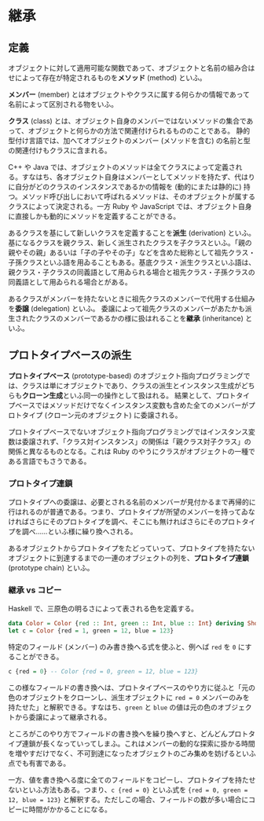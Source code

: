 # 継承

## 定義

オブジェクトに対して適用可能な関数であって、オブジェクトと名前の組み合はせによって存在が特定されるものを**メソッド** (method) といふ。

**メンバー** (member) とはオブジェクトやクラスに属する何らかの情報であって名前によって区別される物をいふ。

**クラス** (class) とは、オブジェクト自身のメンバーではないメソッドの集合であって、オブジェクトと何らかの方法で関連付けられるもののことである。
静的型付け言語では、加へてオブジェクトのメンバー (メソッドを含む)  の名前と型の関連付けもクラスに含まれる。

C++ や Java では、オブジェクトのメソッドは全てクラスによって定義される。すなはち、各オブジェクト自身はメンバーとしてメソッドを持たず、代はりに自分がどのクラスのインスタンスであるかの情報を (動的にまたは静的に) 持つ。メソッド呼び出しにおいて呼ばれるメソッドは、そのオブジェクトが属するクラスによって決定される。一方 Ruby や JavaScript では、オブジェクト自身に直接しかも動的にメソッドを定義することができる。

あるクラスを基にして新しいクラスを定義することを**派生** (derivation) といふ。
基になるクラスを親クラス、新しく派生されたクラスを子クラスといふ。「親の親やその親」あるいは「子の子やその子」などを含めた総称として祖先クラス・子孫クラスといふ語を用ゐることもある。基底クラス・派生クラスといふ語は、親クラス・子クラスの同義語として用ゐられる場合と祖先クラス・子孫クラスの同義語として用ゐられる場合とがある。

あるクラスがメンバーを持たないときに祖先クラスのメンバーで代用する仕組みを**委譲** (delegation) といふ。 
委譲によって祖先クラスのメンバーがあたかも派生されたクラスのメンバーであるかの様に扱はれることを**継承** (inheritance) といふ。

## プロトタイプベースの派生

**プロトタイプベース** (prototype-based) のオブジェクト指向プログラミングでは、クラスは単にオブジェクトであり、クラスの派生とインスタンス生成がどちらも**クローン生成**といふ同一の操作として扱はれる。
結果として、プロトタイプベースではメソッドだけでなくインスタンス変数も含めた全てのメンバーがプロトタイプ (クローン元のオブジェクト) に委譲される。

プロトタイプベースでないオブジェクト指向プログラミングではインスタンス変数は委譲されず、「クラス対インスタンス」の関係は「親クラス対子クラス」の関係と異なるものとなる。これは
Ruby のやうにクラスがオブジェクトの一種である言語でもさうである。

### プロトタイプ連鎖

プロトタイプへの委譲は、必要とされる名前のメンバーが見付かるまで再帰的に行はれるのが普通である。つまり、プロトタイプが所望のメンバーを持ってゐなければさらにそのプロトタイプを調べ、そこにも無ければさらにそのプロトタイプを調べ……といふ様に繰り換へされる。

あるオブジェクトからプロトタイプをたどっていって、プロトタイプを持たないオブジェクトに到達するまでの一連のオブジェクトの列を、**プロトタイプ連鎖** (prototype chain) といふ。

### 継承 vs コピー

Haskell で、三原色の明るさによって表される色を定義する。

``` haskell
data Color = Color {red :: Int, green :: Int, blue :: Int} deriving Show
let c = Color {red = 1, green = 12, blue = 123}
```

特定のフィールド (メンバー) のみ書き換へる式を使ふと、例へば `red` を `0` にすることができる。

``` haskell
c {red = 0} -- Color {red = 0, green = 12, blue = 123}
```

この様なフィールドの書き換へは、プロトタイプベースのやり方に従ふと「元の色のオブジェクトをクローンし、派生オブジェクトに
`red = 0` メンバーのみを持たせた」と解釈できる。すなはち、`green` と `blue`
の値は元の色のオブジェクトから委譲によって継承される。

ところがこのやり方でフィールドの書き換へを繰り換へすと、どんどんプロトタイプ連鎖が長くなっていってしまふ。これはメンバーの動的な探索に掛かる時間を増やすだけでなく、不可到達になったオブジェクトのごみ集めを妨げるといふ点でも有害である。

一方、値を書き換へる度に全てのフィールドをコピーし、プロトタイプを持たせないといふ方法もある。つまり、`c {red = 0}` といふ式を `{red = 0, green = 12, blue = 123}` と解釈する。ただしこの場合、フィールドの数が多い場合にコピーに時間がかかることになる。

